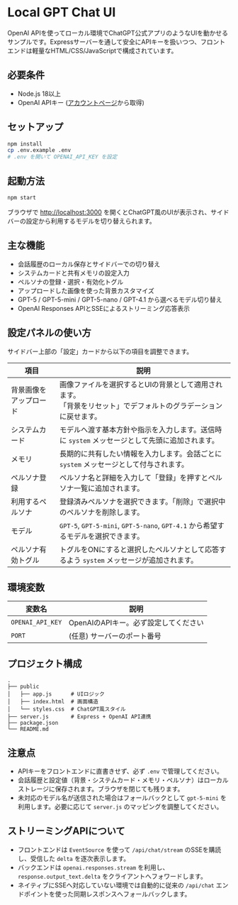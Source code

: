 # Local GPT Chat UI

OpenAI APIを使ってローカル環境でChatGPT公式アプリのようなUIを動かせるサンプルです。Expressサーバーを通して安全にAPIキーを扱いつつ、フロントエンドは軽量なHTML/CSS/JavaScriptで構成されています。

## 必要条件

- Node.js 18以上
- OpenAI APIキー ([アカウントページ](https://platform.openai.com/)から取得)

## セットアップ

```bash
npm install
cp .env.example .env
# .env を開いて OPENAI_API_KEY を設定
```

## 起動方法

```bash
npm start
```

ブラウザで <http://localhost:3000> を開くとChatGPT風のUIが表示され、サイドバーの設定から利用するモデルを切り替えられます。

## 主な機能

- 会話履歴のローカル保存とサイドバーでの切り替え
- システムカードと共有メモリの設定入力
- ペルソナの登録・選択・有効化トグル
- アップロードした画像を使った背景カスタマイズ
- GPT-5 / GPT-5-mini / GPT-5-nano / GPT-4.1 から選べるモデル切り替え
- OpenAI Responses APIとSSEによるストリーミング応答表示

## 設定パネルの使い方

サイドバー上部の「設定」カードから以下の項目を調整できます。

| 項目 | 説明 |
| ---- | ---- |
| 背景画像をアップロード | 画像ファイルを選択するとUIの背景として適用されます。<br/>「背景をリセット」でデフォルトのグラデーションに戻せます。 |
| システムカード | モデルへ渡す基本方針や指示を入力します。送信時に `system` メッセージとして先頭に追加されます。 |
| メモリ | 長期的に共有したい情報を入力します。会話ごとに `system` メッセージとして付与されます。 |
| ペルソナ登録 | ペルソナ名と詳細を入力して「登録」を押すとペルソナ一覧に追加されます。 |
| 利用するペルソナ | 登録済みペルソナを選択できます。「削除」で選択中のペルソナを削除します。 |
| モデル | `GPT-5`, `GPT-5-mini`, `GPT-5-nano`, `GPT-4.1` から希望するモデルを選択できます。 |
| ペルソナ有効トグル | トグルをONにすると選択したペルソナとして応答するよう `system` メッセージが追加されます。 |

## 環境変数

| 変数名           | 説明                                |
| ---------------- | ----------------------------------- |
| `OPENAI_API_KEY` | OpenAIのAPIキー。必ず設定してください |
| `PORT`           | (任意) サーバーのポート番号         |

## プロジェクト構成

```
.
├── public
│   ├── app.js      # UIロジック
│   ├── index.html  # 画面構造
│   └── styles.css  # ChatGPT風スタイル
├── server.js       # Express + OpenAI API連携
├── package.json
└── README.md
```

## 注意点

- APIキーをフロントエンドに直書きせず、必ず `.env` で管理してください。
- 会話履歴と設定値（背景・システムカード・メモリ・ペルソナ）はローカルストレージに保存されます。ブラウザを閉じても残ります。
- 未対応のモデル名が送信された場合はフォールバックとして `gpt-5-mini` を利用します。必要に応じて `server.js` のマッピングを調整してください。

## ストリーミングAPIについて

- フロントエンドは `EventSource` を使って `/api/chat/stream` のSSEを購読し、受信した `delta` を逐次表示します。
- バックエンドは `openai.responses.stream` を利用し、`response.output_text.delta` をクライアントへフォワードします。
- ネイティブにSSEへ対応していない環境では自動的に従来の `/api/chat` エンドポイントを使った同期レスポンスへフォールバックします。
